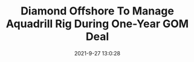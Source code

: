 ---
"title": "Diamond Offshore To Manage Aquadrill Rig During One-Year GOM Deal"
"date": "2021-9-27 13:0:28"
"feed_name": "RIGZONE"
"feed_website": "http://www.rigzone.com/"
"feed_rss": "http://www.rigzone.com/news/rss/rigzone_latest.aspx"
"link": "https://www.rigzone.com/news/diamond_offshore_to_manage_aquadrill_rig_during_oneyear_gom_deal-27-sep-2021-166539-article/?rss=true"
"source": "None"
"file": "_posts/2021-1-1-e649bdfc38775f6781b4177b2b90acaaf70b0a62.md"
"accident": "0"
"drilling": "0"
"dead": "0"
"injured": "0"
"arrested": "0"
"where": "unknown site"
"place": "unknown place"
---